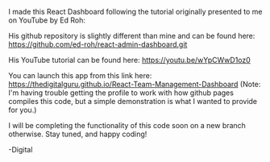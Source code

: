 I made this React Dashboard following the tutorial originally presented to me on YouTube by Ed Roh: 

His github repository is slightly different than mine and can be found here: 
https://github.com/ed-roh/react-admin-dashboard.git


His YouTube tutorial can be found here: 
https://youtu.be/wYpCWwD1oz0


You can launch this app from this link here: 
https://thedigitalguru.github.io/React-Team-Management-Dashboard
(Note: I'm having trouble getting the profile to work with how github pages compiles this code, but a simple demonstration is what I wanted to provide for you.)

I will be completing the functionality of this code soon on a new branch otherwise. 
Stay tuned, and happy coding! 

-Digital
